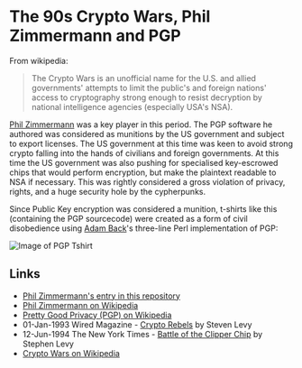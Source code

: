 
# The 90s Crypto Wars, Phil Zimmermann and PGP

From wikipedia:

> The Crypto Wars is an unofficial name for the U.S. and allied governments' attempts to limit the public's and foreign nations' access to cryptography strong enough to resist decryption by national intelligence agencies (especially USA's NSA).

[Phil Zimmermann](/people/phil_zimmermann.md) was a key player in this period. The PGP software he authored was considered as munitions by the US government and subject to export licenses. The US government at this time was keen to avoid strong crypto falling into the hands of civilians and foreign governments. At this time the US government was also pushing for specialised key-escrowed chips that would perform encryption, but make the plaintext readable to NSA if necessary. This was rightly considered a gross violation of privacy, rights, and a huge security hole by the cypherpunks.

Since Public Key encryption was considered a munition, t-shirts like this (containing the PGP sourcecode) were created as a form of civil disobedience using [Adam Back](/people/adam_back.md)'s three-line Perl implementation of PGP:

![Image of PGP Tshirt](https://upload.wikimedia.org/wikipedia/commons/9/96/Munitions_T-shirt_%28front%29.jpg)

## Links

* [Phil Zimmermann's entry in this repository](/people/phil_zimmermann.md)
* [Phil Zimmermann on Wikipedia](https://en.wikipedia.org/wiki/Phil_Zimmermann)
* [Pretty Good Privacy (PGP) on Wikipedia](https://en.wikipedia.org/wiki/Pretty_Good_Privacy)
* 01-Jan-1993 Wired Magazine - [Crypto Rebels](https://www.wired.com/1993/02/crypto-rebels/) by Steven Levy
* 12-Jun-1994 The New York Times - [Battle of the Clipper Chip](http://www.nytimes.com/1994/06/12/magazine/battle-of-the-clipper-chip.html?pagewanted=all) by Stephen Levy
* [Crypto Wars on Wikipedia](https://en.wikipedia.org/wiki/Crypto_Wars)
